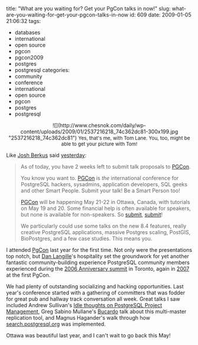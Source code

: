 title: "What are you waiting for? Get your PgCon talks in now!"
slug: what-are-you-waiting-for-get-your-pgcon-talks-in-now
id: 609
date: 2009-01-05 21:06:32
tags: 
- databases
- international
- open source
- pgcon
- pgcon2009
- postgres
- postgresql
categories: 
- community
- conference
- international
- open source
- pgcon
- postgres
- postgresql

<center>![](http://www.chesnok.com/daily/wp-content/uploads/2009/01/2537216218_74c362dc81-300x199.jpg "2537216218_74c362dc81")
<font size="-1">Yes, that's me, with Tom Lane. You, too, might be able to get your picture with Tom!</font>
</center>

Like [Josh Berkus](http://it.toolbox.com/blogs/database-soup/) said [yesterday](http://it.toolbox.com/blogs/database-soup/submit-to-pgcon-29129): 

> As of today, you have 2 weeks left to submit talk proposals to [PGCon](http://pgcon.org/).> 
> 
> You know you want to. [PGCon](http://pgcon.org) is _the_ international conference for PostgreSQL hackers, sysadmins, application developers, SQL geeks and other Smart People. Submit your talk! Be a Smart Person too!> 
> 
> [PGCon](http://pgcon.org/) will be happening May 21-22 in Ottawa, Canada, with tutorials on May 19 and 20\. Some financial help is often available for speakers, but none is available for non-speakers. So [submit](http://www.pgcon.org/2009/submissions.php), [submit](http://www.pgcon.org/2009/submissions.php)!> 
> 
> We particularly could use some talks on the new 8.4 features, really creative PostgreSQL applications, massive Postgres scaling, PostGIS, BioPostgres, and a few case studies. This means you.

I attended [PgCon](http://pgcon.org/) last year for the first time. Not only were the presentations top notch, but [Dan Langille](http://dan.langille.org/)'s hospitality set the groundwork for yet another fantastic community-building experience PostgreSQL community members experienced during the [2006 Anniversary summit](http://conference.postgresql.org/) in Toronto, again in [2007](http://www.pgcon.org/2007/) at the first PgCon. 

We had plenty of outstanding socializing and hacking opportunities. Last year's conference started with a gathering of committers that was fodder for great pub and hallway track conversation all week.  Great talks I saw included Andrew Sullivan's [Idle thoughts on PostgreSQL Project Management](http://www.pgcon.org/2008/schedule/events/85.en.html), Greg Sabino Mullane's [Bucardo](http://www.pgcon.org/2008/schedule/events/93.en.html) talk about this multi-master replication tool, and Magnus Hagander's walk through how [search.postgresql.org](http://www.pgcon.org/2008/schedule/events/75.en.html) was implemented.

Ottawa was beautiful last year, and I can't wait to go back this May!
